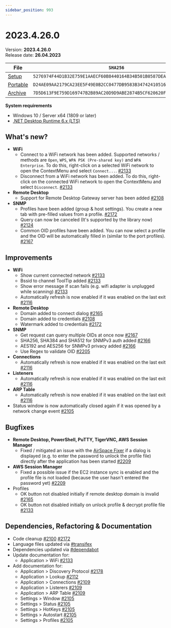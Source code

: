 ```yaml
---
sidebar_position: 993
---
```


# 2023.4.26.0

Version: **2023.4.26.0**<br />
Release date: **26.04.2023**

| File                                                                                                                             | `SHA256`                                                           |
| -------------------------------------------------------------------------------------------------------------------------------- | ------------------------------------------------------------------ |
| [Setup](https://github.com/BornToBeRoot/NETworkManager/releases/download/2023.4.26.0/NETworkManager_2023.4.26.0_Setup.exe)       | `5276974F44D1B32E759E1AAECF60B8440164B34B501B0587DEACB367AA1FF304` |
| [Portable](https://github.com/BornToBeRoot/NETworkManager/releases/download/2023.4.26.0/NETworkManager_2023.4.26.0_Portable.zip) | `D24AE09AA2179CA23EE5F49E0B2CC0477DB9583B3474241051693E243D512668` |
| [Archive](https://github.com/BornToBeRoot/NETworkManager/releases/download/2023.4.26.0/NETworkManager_2023.4.26.0_Archive.zip)   | `7D5D613F9E759D169747B2B89AC20D9D9ABE2874B5CF620620F471963D52247D` |

**System requirements**

- Windows 10 / Server x64 (1809 or later)
- [.NET Desktop Runtime 6.x (LTS)](https://dotnet.microsoft.com/download/dotnet/6.0)

## What's new?

- **WiFi**
  - Connect to a WiFi network has been added. Supported networks / methods are `Open`, `WPS`, `WPA PSK (Pre-shared key)` and `WPA Enterprise`. To do this, right-click on a selected WiFi network to open the ContextMenu and select `Connect...`. [#2133](https://github.com/BornToBeRoot/NETworkManager/pull/2133)
  - Disconnect from a WiFi network has been added. To do this, right-click on the connected WiFi network to open the ContextMenu and select `Disconnect`. [#2133](https://github.com/BornToBeRoot/NETworkManager/pull/2133)
- **Remote Desktop**
  - Support for Remote Desktop Gateway server has been added [#2108](https://github.com/BornToBeRoot/NETworkManager/pull/2108)
- **SNMP**
  - Profiles have been added (group & host settings). You create a new tab with pre-filled values from a profile. [#2172](https://github.com/BornToBeRoot/NETworkManager/pull/2172)
  - Query can now be canceled (It's supported by the library now) [#2124](https://github.com/BornToBeRoot/NETworkManager/pull/2124)
  - Common OID profiles have been added. You can now select a profile and the OID will be automatically filled in (similar to the port profiles). [#2167](https://github.com/BornToBeRoot/NETworkManager/pull/2167)

## Improvements

- **WiFi**
  - Show current connected network [#2133](https://github.com/BornToBeRoot/NETworkManager/pull/2133)
  - Bssid to channel ToolTip added [#2133](https://github.com/BornToBeRoot/NETworkManager/pull/2133)
  - Show error message if scan fails (e.g. wifi adapter is unplugged while scanning) [#2133](https://github.com/BornToBeRoot/NETworkManager/pull/2133)
  - Automatically refresh is now enabled if it was enabled on the last exit [#2116](https://github.com/BornToBeRoot/NETworkManager/pull/2116)
- **Remote Desktop**
  - Domain added to connect dialog [#2165](https://github.com/BornToBeRoot/NETworkManager/pull/2165)
  - Domain added to credentials [#2108](https://github.com/BornToBeRoot/NETworkManager/pull/2108)
  - Watermark added to credentials [#2172](https://github.com/BornToBeRoot/NETworkManager/pull/2172)
- **SNMP**
  - Get request can query multiple OIDs at once now [#2167](https://github.com/BornToBeRoot/NETworkManager/pull/2167)
  - SHA256, SHA384 and SHA512 for SNMPv3 auth added [#2166](https://github.com/BornToBeRoot/NETworkManager/pull/2166)
  - AES192 and AES256 for SNMPv3 privacy added [#2166](https://github.com/BornToBeRoot/NETworkManager/pull/2166)
  - Use Regex to validate OID [#2205](https://github.com/BornToBeRoot/NETworkManager/pull/2205)
- **Connections**
  - Automatically refresh is now enabled if it was enabled on the last exit [#2116](https://github.com/BornToBeRoot/NETworkManager/pull/2116)
- **Listeners**
  - Automatically refresh is now enabled if it was enabled on the last exit [#2116](https://github.com/BornToBeRoot/NETworkManager/pull/2116)
- **ARP Table**
  - Automatically refresh is now enabled if it was enabled on the last exit [#2116](https://github.com/BornToBeRoot/NETworkManager/pull/2116)
- Status window is now automatically closed again if it was opened by a network change event [#2105](https://github.com/BornToBeRoot/NETworkManager/pull/2105)

## Bugfixes

- **Remote Desktop, PowerShell, PuTTY, TigerVNC, AWS Session Manager**
  - Fixed / mitigated an issue with the [AirSpace Fixer](https://www.nuget.org/packages/AirspaceFixer) if a dialog is displayed (e.g. to enter the password to unlock the profile file) directly after the application has been started [#2209](https://github.com/BornToBeRoot/NETworkManager/pull/2209)
- **AWS Session Manager**
  - Fixed a possible issue if the EC2 instance sync is enabled and the profile file is not loaded (because the user hasn't entered the password yet) [#2209](https://github.com/BornToBeRoot/NETworkManager/pull/2209)
- Profiles
  - OK button not disabled initially if remote desktop domain is invalid [#2165](https://github.com/BornToBeRoot/NETworkManager/pull/2165)
  - OK button not disabled initially on unlock profile & decrypt profile file [#2133](https://github.com/BornToBeRoot/NETworkManager/pull/2133)

## Dependencies, Refactoring & Documentation

- Code cleanup [#2100](https://github.com/BornToBeRoot/NETworkManager/pull/2100) [#2172](https://github.com/BornToBeRoot/NETworkManager/pull/2172)
- Language files updated via [#transifex](https://github.com/BornToBeRoot/NETworkManager/pulls?q=author%3Aapp%2Ftransifex-integration)
- Dependencies updated via [#dependabot](https://github.com/BornToBeRoot/NETworkManager/pulls?q=author%3Aapp%2Fdependabot)
- Update documentation for:
  - Application > WiFi [#2133](https://github.com/BornToBeRoot/NETworkManager/pull/2133)
- Add documentation for:
  - Application > Discovery Protocol [#2178](https://github.com/BornToBeRoot/NETworkManager/pull/2178)
  - Application > Lookup [#2112](https://github.com/BornToBeRoot/NETworkManager/pull/2112)
  - Application > Connections [#2109](https://github.com/BornToBeRoot/NETworkManager/pull/2109)
  - Application > Listerers [#2109](https://github.com/BornToBeRoot/NETworkManager/pull/2109)
  - Application > ARP Table [#2109](https://github.com/BornToBeRoot/NETworkManager/pull/2109)
  - Settings > Window [#2105](https://github.com/BornToBeRoot/NETworkManager/pull/2105)
  - Settings > Status [#2105](https://github.com/BornToBeRoot/NETworkManager/pull/2105)
  - Settings > HotKeys [#2105](https://github.com/BornToBeRoot/NETworkManager/pull/2105)
  - Settings > Autostart [#2105](https://github.com/BornToBeRoot/NETworkManager/pull/2105)
  - Settings > Profiles [#2105](https://github.com/BornToBeRoot/NETworkManager/pull/2105)
